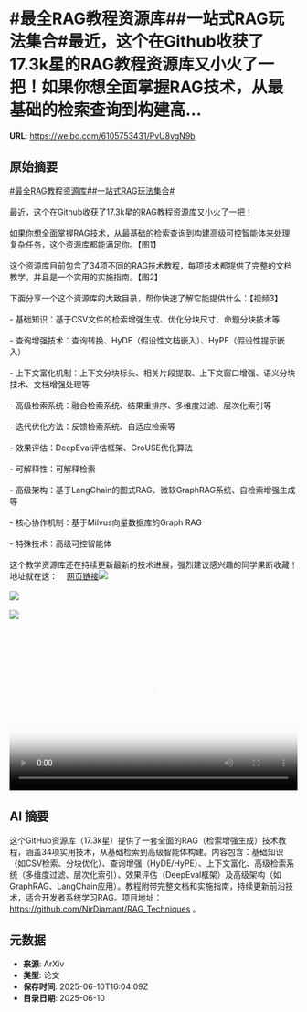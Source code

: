 # #最全RAG教程资源库##一站式RAG玩法集合#最近，这个在Github收获了17.3k星的RAG教程资源库又小火了一把！如果你想全面掌握RAG技术，从最基础的检索查询到构建高...

**URL**: https://weibo.com/6105753431/PvU8vgN9b

## 原始摘要

<a href="https://m.weibo.cn/search?containerid=231522type%3D1%26t%3D10%26q%3D%23%E6%9C%80%E5%85%A8RAG%E6%95%99%E7%A8%8B%E8%B5%84%E6%BA%90%E5%BA%93%23&amp;extparam=%23%E6%9C%80%E5%85%A8RAG%E6%95%99%E7%A8%8B%E8%B5%84%E6%BA%90%E5%BA%93%23" data-hide=""><span class="surl-text">#最全RAG教程资源库#</span></a><a href="https://m.weibo.cn/search?containerid=231522type%3D1%26t%3D10%26q%3D%23%E4%B8%80%E7%AB%99%E5%BC%8FRAG%E7%8E%A9%E6%B3%95%E9%9B%86%E5%90%88%23&amp;extparam=%23%E4%B8%80%E7%AB%99%E5%BC%8FRAG%E7%8E%A9%E6%B3%95%E9%9B%86%E5%90%88%23" data-hide=""><span class="surl-text">#一站式RAG玩法集合#</span></a><br><br>最近，这个在Github收获了17.3k星的RAG教程资源库又小火了一把！<br><br>如果你想全面掌握RAG技术，从最基础的检索查询到构建高级可控智能体来处理复杂任务，这个资源库都能满足你。【图1】<br><br>这个资源库目前包含了34项不同的RAG技术教程，每项技术都提供了完整的文档教学，并且是一个实用的实施指南。【图2】<br><br>下面分享一个这个资源库的大致目录，帮你快速了解它能提供什么：【视频3】<br><br>- 基础知识：基于CSV文件的检索增强生成、优化分块尺寸、命题分块技术等<br><br>- 查询增强技术：查询转换、HyDE（假设性文档嵌入）、HyPE（假设性提示嵌入）<br><br>- 上下文富化机制：上下文分块标头、相关片段提取、上下文窗口增强、语义分块技术、文档增强处理等<br><br>- 高级检索系统：融合检索系统、结果重排序、多维度过滤、层次化索引等<br><br>- 迭代优化方法：反馈检索系统、自适应检索等<br><br>- 效果评估：DeepEval评估框架、GroUSE优化算法<br><br>- 可解释性：可解释检索<br><br>- 高级架构：基于LangChain的图式RAG、微软GraphRAG系统、自检索增强生成等<br><br>- 核心协作机制：基于Milvus向量数据库的Graph RAG<br><br>- 特殊技术：高级可控智能体<br><br>这个教学资源库还在持续更新最新的技术进展，强烈建议感兴趣的同学果断收藏！地址就在这：<a href="https://weibo.cn/sinaurl?u=https%3A%2F%2Fgithub.com%2FNirDiamant%2FRAG_Techniques%3Ftab%3Dreadme-ov-file" data-hide=""><span class="url-icon"><img style="width: 1rem;height: 1rem" src="https://h5.sinaimg.cn/upload/2015/09/25/3/timeline_card_small_web_default.png" referrerpolicy="no-referrer"></span><span class="surl-text">网页链接</span></a><img style="" src="https://tvax1.sinaimg.cn/large/006Fd7o3gy1i2ad0e1qbxj31qk18ox5q.jpg" referrerpolicy="no-referrer"><br><br><img style="" src="https://tvax2.sinaimg.cn/large/006Fd7o3gy1i2ad0m6to6j31qw1f8qsk.jpg" referrerpolicy="no-referrer"><br><br><img style="" src="https://tvax1.sinaimg.cn/large/006Fd7o3ly1i2ad1o4rhgj31c20qwgo2.jpg" referrerpolicy="no-referrer"><br><br><br clear="both"><div style="clear: both"></div><video controls="controls" poster="https://tvax3.sinaimg.cn/orj480/006Fd7o3ly1i2ad1no9b8j31c20qwgo2.jpg" style="width: 100%"><source src="https://f.video.weibocdn.com/o0/pEclUGzOlx08oVZquuRy010412003n4X0E010.mp4?label=mp4_720p&amp;template=1284x720.25.0&amp;ori=0&amp;ps=1CwnkDw1GXwCQx&amp;Expires=1749574928&amp;ssig=H3ue8VaRVc&amp;KID=unistore,video"><source src="https://f.video.weibocdn.com/o0/tceP05sRlx08oVZqkbnW010412001HVT0E010.mp4?label=mp4_hd&amp;template=856x480.25.0&amp;ori=0&amp;ps=1CwnkDw1GXwCQx&amp;Expires=1749574928&amp;ssig=0nMFFAGHXa&amp;KID=unistore,video"><source src="https://f.video.weibocdn.com/o0/3Bo3np7Qlx08oVZqq0640104120015W70E010.mp4?label=mp4_ld&amp;template=640x360.25.0&amp;ori=0&amp;ps=1CwnkDw1GXwCQx&amp;Expires=1749574928&amp;ssig=Rhpk5F6G4A&amp;KID=unistore,video"><p>视频无法显示，请前往<a href="https://video.weibo.com/show?fid=1034%3A5176039299809374" target="_blank" rel="noopener noreferrer">微博视频</a>观看。</p></video>

## AI 摘要

这个GitHub资源库（17.3k星）提供了一套全面的RAG（检索增强生成）技术教程，涵盖34项实用技术，从基础检索到高级智能体构建。内容包含：基础知识（如CSV检索、分块优化）、查询增强（HyDE/HyPE）、上下文富化、高级检索系统（多维度过滤、层次化索引）、效果评估（DeepEval框架）及高级架构（如GraphRAG、LangChain应用）。教程附带完整文档和实施指南，持续更新前沿技术，适合开发者系统学习RAG。项目地址：https://github.com/NirDiamant/RAG_Techniques 。

## 元数据

- **来源**: ArXiv
- **类型**: 论文
- **保存时间**: 2025-06-10T16:04:09Z
- **目录日期**: 2025-06-10
